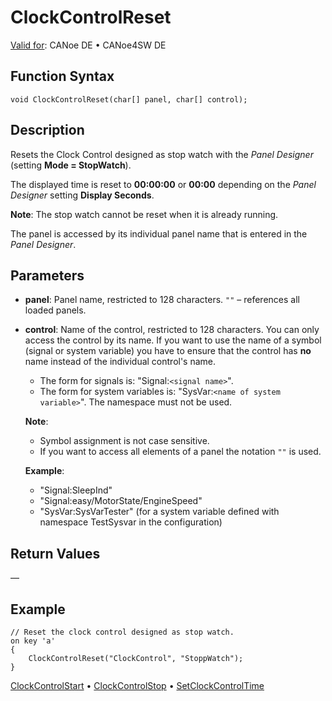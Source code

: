 # ClockControlReset

[Valid for](../../../Shared/FeatureAvailability.md): CANoe DE • CANoe4SW DE

## Function Syntax

```plaintext
void ClockControlReset(char[] panel, char[] control);
```

## Description

Resets the Clock Control designed as stop watch with the *Panel Designer* (setting **Mode = StopWatch**).

The displayed time is reset to **00:00:00** or **00:00** depending on the *Panel Designer* setting **Display Seconds**.

**Note**: The stop watch cannot be reset when it is already running.

The panel is accessed by its individual panel name that is entered in the *Panel Designer*.

## Parameters

- **panel**: Panel name, restricted to 128 characters. `""` – references all loaded panels.

- **control**: Name of the control, restricted to 128 characters. You can only access the control by its name. If you want to use the name of a symbol (signal or system variable) you have to ensure that the control has **no** name instead of the individual control's name.

  - The form for signals is: "Signal:`<signal name>`".
  - The form for system variables is: "SysVar:`<name of system variable>`". The namespace must not be used.

  **Note**:
  - Symbol assignment is not case sensitive.
  - If you want to access all elements of a panel the notation `""` is used.

  **Example**:
  - "Signal:SleepInd"
  - "Signal:easy/MotorState/EngineSpeed"
  - "SysVar:SysVarTester" (for a system variable defined with namespace TestSysvar in the configuration)

## Return Values

—

## Example

```plaintext
// Reset the clock control designed as stop watch.
on key 'a'
{
    ClockControlReset("ClockControl", "StoppWatch");
}
```

[ClockControlStart](CAPLfunctionClockControlStart.md) • [ClockControlStop](CAPLfunctionClockControlStop.md) • [SetClockControlTime](CAPLfunctionSetClockControlTime.md)
